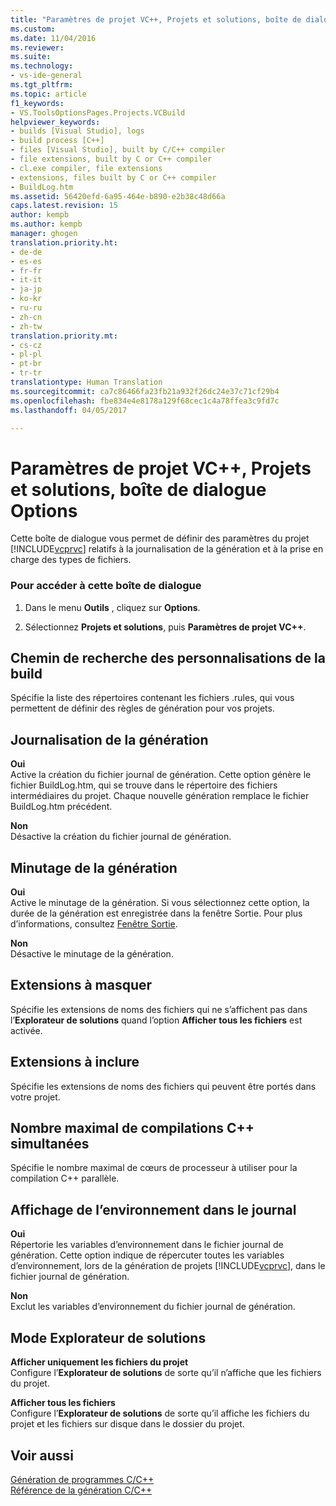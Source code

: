 ```yaml
---
title: "Paramètres de projet VC++, Projets et solutions, boîte de dialogue Options | Microsoft Docs"
ms.custom: 
ms.date: 11/04/2016
ms.reviewer: 
ms.suite: 
ms.technology:
- vs-ide-general
ms.tgt_pltfrm: 
ms.topic: article
f1_keywords:
- VS.ToolsOptionsPages.Projects.VCBuild
helpviewer_keywords:
- builds [Visual Studio], logs
- build process [C++]
- files [Visual Studio], built by C/C++ compiler
- file extensions, built by C or C++ compiler
- cl.exe compiler, file extensions
- extensions, files built by C or C++ compiler
- BuildLog.htm
ms.assetid: 56420efd-6a95-464e-b890-e2b38c48d66a
caps.latest.revision: 15
author: kempb
ms.author: kempb
manager: ghogen
translation.priority.ht:
- de-de
- es-es
- fr-fr
- it-it
- ja-jp
- ko-kr
- ru-ru
- zh-cn
- zh-tw
translation.priority.mt:
- cs-cz
- pl-pl
- pt-br
- tr-tr
translationtype: Human Translation
ms.sourcegitcommit: ca7c86466fa23fb21a932f26dc24e37c71cf29b4
ms.openlocfilehash: fbe834e4e8178a129f68cec1c4a78ffea3c9fd7c
ms.lasthandoff: 04/05/2017

---
```

# <a name="vc-project-settings-projects-and-solutions-options-dialog-box"></a>Paramètres de projet VC++, Projets et solutions, boîte de dialogue Options
Cette boîte de dialogue vous permet de définir des paramètres du projet [!INCLUDE[vcprvc](../../code-quality/includes/vcprvc_md.md)] relatifs à la journalisation de la génération et à la prise en charge des types de fichiers.  
  
### <a name="to-access-this-dialog-box"></a>Pour accéder à cette boîte de dialogue  
  
1.  Dans le menu **Outils** , cliquez sur **Options**.  
  
2.  Sélectionnez **Projets et solutions**, puis **Paramètres de projet VC++**.  
  
## <a name="build-customization-search-path"></a>Chemin de recherche des personnalisations de la build  
 Spécifie la liste des répertoires contenant les fichiers .rules, qui vous permettent de définir des règles de génération pour vos projets.  
  
## <a name="build-logging"></a>Journalisation de la génération  
 **Oui**  
 Active la création du fichier journal de génération. Cette option génère le fichier BuildLog.htm, qui se trouve dans le répertoire des fichiers intermédiaires du projet. Chaque nouvelle génération remplace le fichier BuildLog.htm précédent.  
  
 **Non**  
 Désactive la création du fichier journal de génération.  
  
## <a name="build-timing"></a>Minutage de la génération  
 **Oui**  
 Active le minutage de la génération. Si vous sélectionnez cette option, la durée de la génération est enregistrée dans la fenêtre Sortie. Pour plus d’informations, consultez [Fenêtre Sortie](../../ide/reference/output-window.md).  
  
 **Non**  
 Désactive le minutage de la génération.  
  
## <a name="extensions-to-hide"></a>Extensions à masquer  
 Spécifie les extensions de noms des fichiers qui ne s’affichent pas dans l’**Explorateur de solutions** quand l’option **Afficher tous les fichiers** est activée.  
  
## <a name="extensions-to-include"></a>Extensions à inclure  
 Spécifie les extensions de noms des fichiers qui peuvent être portés dans votre projet.  
  
## <a name="maximum-concurrent-c-compilations"></a>Nombre maximal de compilations C++ simultanées  
 Spécifie le nombre maximal de cœurs de processeur à utiliser pour la compilation C++ parallèle.  
  
## <a name="show-environment-in-log"></a>Affichage de l’environnement dans le journal  
 **Oui**  
 Répertorie les variables d’environnement dans le fichier journal de génération. Cette option indique de répercuter toutes les variables d’environnement, lors de la génération de projets [!INCLUDE[vcprvc](../../code-quality/includes/vcprvc_md.md)], dans le fichier journal de génération.  
  
 **Non**  
 Exclut les variables d’environnement du fichier journal de génération.  
  
## <a name="solution-explorer-mode"></a>Mode Explorateur de solutions  
 **Afficher uniquement les fichiers du projet**  
 Configure l’**Explorateur de solutions** de sorte qu’il n’affiche que les fichiers du projet.  
  
 **Afficher tous les fichiers**  
 Configure l’**Explorateur de solutions** de sorte qu’il affiche les fichiers du projet et les fichiers sur disque dans le dossier du projet.  
  
## <a name="see-also"></a>Voir aussi  
 [Génération de programmes C/C++](/cpp/build/building-c-cpp-programs)   
 [Référence de la génération C/C++](/cpp/build/reference/c-cpp-building-reference)
